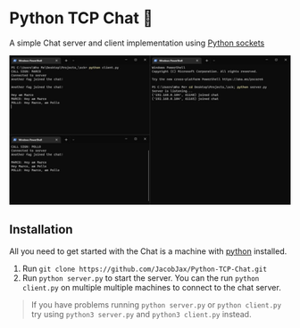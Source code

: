 # Python TCP Chat 🐍

A simple Chat server and client implementation using [Python sockets](https://docs.python.org/3/library/socket.html) 

![illiustration](./svr.JPG)

## Installation

All you need to get started with the Chat is a machine with [python](https://www.python.org/) installed.

1. Run `git clone https://github.com/JacobJax/Python-TCP-Chat.git`
1. Run `python server.py` to start the server. You can the run `python client.py` on multiple multiple machines to connect to the chat server.

> If you have problems running `python server.py` or `python client.py` try using `python3 server.py` and `python3 client.py` instead.